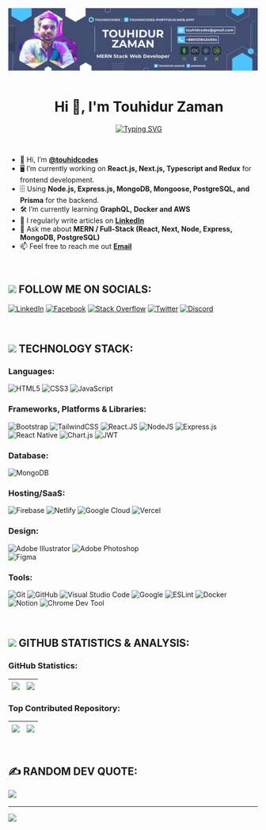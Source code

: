 <!--- banner --->
<img src="./banner/touhidcodes_banner.png" alt="Hello world">

<br/>

<!--- title --->
<div id="user-content-toc">
  <ul align="center">
    <summary><h1 style="display: inline-block">Hi 👋, I'm Touhidur Zaman</h1></summary>
    <!--- typo --->
    <a href="https://git.io/typing-svg"><img src="https://readme-typing-svg.demolab.com?font=Montserrat&weight=500&size=25&pause=1000&color=2B90FF&center=true&vCenter=true&width=500&lines=Passionate+Full+Stack+Web+Developer;Love+to+MERN+Stack+Technologies;JavaScript+Enthusiast;Interested+in+Bioinformatics" alt="Typing SVG" /></a>
  </ul>
</div>

<br/>

<!--- about --->
- 👋 Hi, I’m **[@touhidcodes](https://github.com/touhidcodes)**
- 🖥️ I’m currently working on **React.js, Next.js, Typescript and Redux** for frontend development.
- 🗄️ Using **Node.js, Express.js, MongoDB, Mongoose, PostgreSQL, and Prisma** for the backend.
- 🛠️ I’m currently learning **GraphQL, Docker and AWS**
- 📝 I regularly write articles on **[LinkedIn](https://linkedin.com/in/touhidur-zaman)**
- 💬 Ask me about **MERN / Full-Stack (React, Next, Node, Express, MongoDB, PostgreSQL)**
- 📫 Feel free to reach me out **[Email](touhidcodes@gmail.com)**
  
<br/>

<!--- socials --->
  ## <img src="https://media.giphy.com/media/v1.Y2lkPTc5MGI3NjExdDJ0Y3JidTJnZTJkNW1qejlxYTd2M3p1N3BlaHdmMzFyZmVqNmQyZiZlcD12MV9pbnRlcm5hbF9naWZfYnlfaWQmY3Q9Zw/pJjKzRqY9HwME/giphy.gif" width="35"><b> FOLLOW ME ON SOCIALS:</b>

[![LinkedIn](https://img.shields.io/badge/LinkedIn-%230077B5.svg?logo=linkedin&logoColor=white&style=for-the-badge)](https://www.linkedin.com/in/touhidur-zaman) 
[![Facebook](https://img.shields.io/badge/Facebook-%231877F2.svg?logo=Facebook&logoColor=white&style=for-the-badge)](https://www.facebook.com/mhrinkue) 
[![Stack Overflow](https://img.shields.io/badge/-Stackoverflow-FE7A16?logo=stack-overflow&logoColor=white&style=for-the-badge)](https://stackoverflow.com/users/22104988) 
[![Twitter](https://img.shields.io/badge/Twitter-%231DA1F2.svg?logo=Twitter&logoColor=white&style=for-the-badge)](https://twitter.com/mh_rinkue) 
[![Discord](https://img.shields.io/badge/Discord-%237289DA.svg?logo=discord&logoColor=white&style=for-the-badge)](https://discord.gg/touhidcodes#9825) 

<br/>

<!--- technology --->
##  <img src="https://media2.giphy.com/media/QssGEmpkyEOhBCb7e1/giphy.gif?cid=ecf05e47a0n3gi1bfqntqmob8g9aid1oyj2wr3ds3mg700bl&rid=giphy.gif" width ="25"><b> TECHNOLOGY STACK:</b>

### Languages:
![HTML5](https://img.shields.io/badge/html5-%23E34F26.svg?style=for-the-badge&logo=html5&logoColor=white) 
![CSS3](https://img.shields.io/badge/css3-%231572B6.svg?style=for-the-badge&logo=css3&logoColor=white) 
![JavaScript](https://img.shields.io/badge/JavaScript%20-%23F7DF1E.svg?style=for-the-badge&logo=javascript&logoColor=black)


### Frameworks, Platforms & Libraries:
![Bootstrap](https://img.shields.io/badge/bootstrap-%23563D7C.svg?style=for-the-badge&logo=bootstrap&logoColor=white) 
![TailwindCSS](https://img.shields.io/badge/tailwindcss-%2338B2AC.svg?style=for-the-badge&logo=tailwind-css&logoColor=white) 
![React.JS](https://img.shields.io/badge/react.js-%23404d59.svg?style=for-the-badge&logo=react&logoColor=%2361DAFB) 
![NodeJS](https://img.shields.io/badge/node.js-6DA55F?style=for-the-badge&logo=node.js&logoColor=white) 
![Express.js](https://img.shields.io/badge/express.js-%23404d59.svg?style=for-the-badge&logo=express&logoColor=%2361DAFB) 
![React Native](https://img.shields.io/badge/react_native-%2320232a.svg?style=for-the-badge&logo=react&logoColor=%2361DAFB) 
![Chart.js](https://img.shields.io/badge/chart.js-F5788D.svg?style=for-the-badge&logo=chart.js&logoColor=white) 
![JWT](https://img.shields.io/badge/JWT-black?style=for-the-badge&logo=JSON%20web%20tokens) 

### Database:
![MongoDB](https://img.shields.io/badge/MongoDB-%234ea94b.svg?style=for-the-badge&logo=mongodb&logoColor=white)

### Hosting/SaaS:
![Firebase](https://img.shields.io/badge/firebase-%23039BE5.svg?style=for-the-badge&logo=firebase) 
![Netlify](https://img.shields.io/badge/netlify-%23000000.svg?style=for-the-badge&logo=netlify&logoColor=#00C7B7) 
![Google Cloud](https://img.shields.io/badge/Google%20Cloud-%234285F4.svg?style=for-the-badge&logo=google-cloud&logoColor=white) 
![Vercel](https://img.shields.io/badge/vercel-%23000000.svg?style=for-the-badge&logo=vercel&logoColor=white)  

### Design:
![Adobe Illustrator](https://img.shields.io/badge/adobe%20illustrator-%23FF9A00.svg?style=for-the-badge&logo=adobeillustrator&logoColor=white) 
![Adobe Photoshop](https://img.shields.io/badge/adobephotoshop-%2331A8FF.svg?style=for-the-badge&logo=adobephotoshop&logoColor=white) 	
![Figma](https://img.shields.io/badge/figma-%23F24E1E.svg?style=for-the-badge&logo=figma&logoColor=white) 

### Tools:
![Git](https://img.shields.io/badge/git-%23F05033.svg?style=for-the-badge&logo=git&logoColor=white) 
![GitHub](https://img.shields.io/badge/github-%23121011.svg?style=for-the-badge&logo=github&logoColor=white)
![Visual Studio Code](https://img.shields.io/badge/Visual%20Studio%20Code-0078d7.svg?style=for-the-badge&logo=visual-studio-code&logoColor=white)
![Google](https://img.shields.io/badge/google-%234285F4.svg?style=for-the-badge&logo=google&logoColor=white)
![ESLint](https://img.shields.io/badge/ESLint-4B3263?style=for-the-badge&logo=eslint&logoColor=white)
![Docker](https://img.shields.io/badge/docker-%230db7ed.svg?style=for-the-badge&logo=docker&logoColor=white) 
![Notion](https://img.shields.io/badge/Notion-%23000000.svg?style=for-the-badge&logo=notion&logoColor=white) 
![Chrome Dev Tool](https://img.shields.io/badge/chrome%20dev%20tool-%23FF9A00.svg?style=for-the-badge&logo=JSON%20web%20tokens&logoColor=white) 

<br/>

<!--- statisyics --->
## <img src="https://media.giphy.com/media/iY8CRBdQXODJSCERIr/giphy.gif" width="35"><b> GITHUB STATISTICS & ANALYSIS:</b>

### GitHub Statistics:
| <a><img align="center" src="https://github-readme-stats.vercel.app/api?username=touhidcodes&theme=swift&hide_border=true&include_all_commits=false&count_private=false" /></a> | <a><img align="center" src="https://github-readme-stats.vercel.app/api/top-langs/?username=touhidcodes&theme=swift&hide_border=true&include_all_commits=false&count_private=false&layout=compact" /></a> |
| ------------- | ------------- |

### Top Contributed Repository:
| <a><img align="center" src="https://github-contributor-stats.vercel.app/api?username=touhidcodes&limit=5&theme=swift&combine_all_yearly_contributions=true&hide_border=true" /></a> | <a><img align="center" src="https://github-readme-streak-stats.herokuapp.com/?user=touhidcodes&theme=swift&hide_border=true" /></a> |
| ------------- | ------------- |

<br/>

<!--- quote --->
## ✍️ RANDOM DEV QUOTE:
<img src="https://quotes-github-readme.vercel.app/api?type=vertical&theme=light"/>

---
[![](https://visitcount.itsvg.in/api?id=touhidcodes&icon=0&color=0)](https://visitcount.itsvg.in)

<!--- title --->

